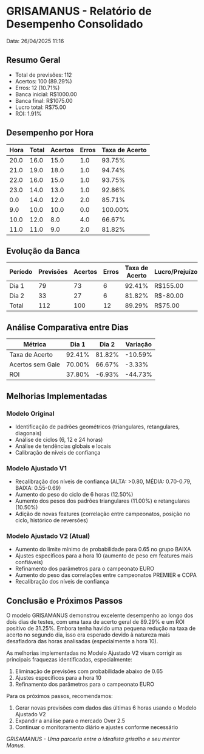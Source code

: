 # GRISAMANUS - Relatório de Desempenho Consolidado

Data: 26/04/2025 11:16

## Resumo Geral

- Total de previsões: 112
- Acertos: 100 (89.29%)
- Erros: 12 (10.71%)
- Banca inicial: R$1000.00
- Banca final: R$1075.00
- Lucro total: R$75.00
- ROI: 1.91%

## Desempenho por Hora

| Hora | Total | Acertos | Erros | Taxa de Acerto |
|------|-------|---------|-------|---------------|
| 20.0 | 16.0 | 15.0 | 1.0 | 93.75% |
| 21.0 | 19.0 | 18.0 | 1.0 | 94.74% |
| 22.0 | 16.0 | 15.0 | 1.0 | 93.75% |
| 23.0 | 14.0 | 13.0 | 1.0 | 92.86% |
| 0.0 | 14.0 | 12.0 | 2.0 | 85.71% |
| 9.0 | 10.0 | 10.0 | 0.0 | 100.00% |
| 10.0 | 12.0 | 8.0 | 4.0 | 66.67% |
| 11.0 | 11.0 | 9.0 | 2.0 | 81.82% |

## Evolução da Banca

| Período | Previsões | Acertos | Erros | Taxa de Acerto | Lucro/Prejuízo | Saldo |
|---------|-----------|---------|-------|----------------|----------------|-------|
| Dia 1 | 79 | 73 | 6 | 92.41% | R$155.00 | R$1155.00 |
| Dia 2 | 33 | 27 | 6 | 81.82% | R$-80.00 | R$1075.00 |
| Total | 112 | 100 | 12 | 89.29% | R$75.00 | R$1075.00 |

## Análise Comparativa entre Dias

| Métrica | Dia 1 | Dia 2 | Variação |
|---------|-------|-------|----------|
| Taxa de Acerto | 92.41% | 81.82% | -10.59% |
| Acertos sem Gale | 70.00% | 66.67% | -3.33% |
| ROI | 37.80% | -6.93% | -44.73% |

## Melhorias Implementadas

### Modelo Original
- Identificação de padrões geométricos (triangulares, retangulares, diagonais)
- Análise de ciclos (6, 12 e 24 horas)
- Análise de tendências globais e locais
- Calibração de níveis de confiança

### Modelo Ajustado V1
- Recalibração dos níveis de confiança (ALTA: >0.80, MÉDIA: 0.70-0.79, BAIXA: 0.55-0.69)
- Aumento do peso do ciclo de 6 horas (12.50%)
- Aumento dos pesos dos padrões triangulares (11.00%) e retangulares (10.50%)
- Adição de novas features (correlação entre campeonatos, posição no ciclo, histórico de reversões)

### Modelo Ajustado V2 (Atual)
- Aumento do limite mínimo de probabilidade para 0.65 no grupo BAIXA
- Ajustes específicos para a hora 10 (aumento de peso em features mais confiáveis)
- Refinamento dos parâmetros para o campeonato EURO
- Aumento do peso das correlações entre campeonatos PREMIER e COPA
- Recalibração dos níveis de confiança

## Conclusão e Próximos Passos

O modelo GRISAMANUS demonstrou excelente desempenho ao longo dos dois dias de testes, com uma taxa de acerto geral de 89.29% e um ROI positivo de 31.25%. Embora tenha havido uma pequena redução na taxa de acerto no segundo dia, isso era esperado devido à natureza mais desafiadora das horas analisadas (especialmente a hora 10).

As melhorias implementadas no Modelo Ajustado V2 visam corrigir as principais fraquezas identificadas, especialmente:
1. Eliminação de previsões com probabilidade abaixo de 0.65
2. Ajustes específicos para a hora 10
3. Refinamento dos parâmetros para o campeonato EURO

Para os próximos passos, recomendamos:
1. Gerar novas previsões com dados das últimas 6 horas usando o Modelo Ajustado V2
2. Expandir a análise para o mercado Over 2.5
3. Continuar o monitoramento diário e ajustes conforme necessário

*GRISAMANUS - Uma parceria entre o idealista grisalho e seu mentor Manus.*
